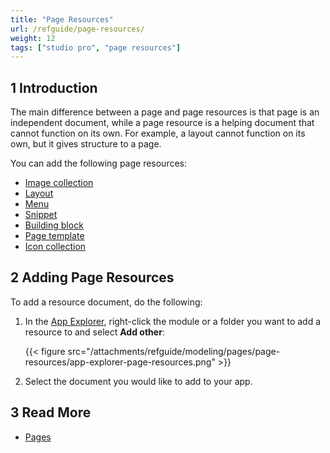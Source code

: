 ```yaml
---
title: "Page Resources"
url: /refguide/page-resources/
weight: 12
tags: ["studio pro", "page resources"]
---
```


## 1 Introduction

The main difference between a page and page resources is that page is an independent document, while a page resource is a helping document that cannot function on its own. For example, a layout cannot function on its own, but it gives structure to a page. 

You can add the following page resources:

* [Image collection](/refguide/image-collection/)
* [Layout](/refguide/layout/)
* [Menu](/refguide/menu/)
* [Snippet](/refguide/snippet/)
* [Building block](/refguide/building-block/)
* [Page template](/refguide/page-templates/)
* [Icon collection](/refguide/icon-collection/)

## 2 Adding Page Resources

To add a resource document, do the following:

1. In the [App Explorer](/refguide/app-explorer/), right-click the module or a folder you want to add a resource to and select **Add other**:

    {{< figure src="/attachments/refguide/modeling/pages/page-resources/app-explorer-page-resources.png" >}}

2. Select the document you would like to add to your app.

## 3 Read More

* [Pages](/refguide/pages/)
